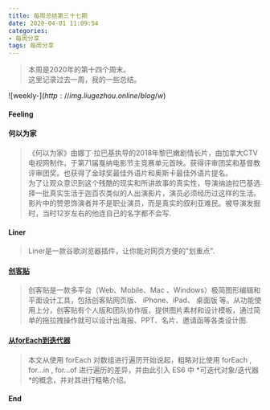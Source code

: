 ```yaml
---
title: 每周总结第三十七期
date: 2020-04-01 11:09:54
categories:
- 每周分享
tags: 每周分享
---
```

> 本周是2020年的第十四个周末。    
> 这里记录过去一周，我的一些总结。

<!-- 制作一张最能反映过去一周的周图片 -->
![weekly-$](http://img.liugezhou.online/blog/w$)


<!--more-->
<!-- 一周最大感受 -->
#### Feeling

#### 何以为家
> 《何以为家》由娜丁·拉巴基执导的2018年黎巴嫩剧情长片，由加拿大CTV电视网制作，于第71届戛纳电影节主竞赛单元首映。获得评审团奖和基督教评审团奖。也获得了金球奖最佳外语片和奥斯卡最佳外语片提名。  
> 为了让观众意识到这个残酷的现实和所讲故事的真实性，导演纳迪拉巴基选择一批真实生活于迦百农类似的人出演影片，演员必须经历过这样的生活。  
> 影片中的赞恩饰演者并不是职业演员，而是真实的叙利亚难民。被导演发掘时，当时12岁左右的他连自己的名字都不会写.

#### Liner
> Liner是一款谷歌浏览器插件，让你能对网页方便的"划重点".

#### [创客贴](https://www.chuangkit.com)
> 创客贴是一款多平台（Web、Mobile、Mac 、Windows）极简图形编辑和平面设计工具，包括创客贴网页版、 iPhone、iPad、 桌面版  等。从功能使用上分，创客贴有个人版和团队协作版，提供图片素材和设计模板，通过简单的拖拉拽操作就可以设计出海报、PPT、名片、邀请函等各类设计图.

#### [从forEach到迭代器](https://juejin.im/post/5bcb249a6fb9a05d212ed038)
> 本文从使用 forEach 对数组进行遍历开始说起，粗略对比使用 forEach , for...in , for...of 进行遍历的差异，并由此引入 ES6 中 *可迭代对象/迭代器 *的概念，并对其进行粗略介绍。
<!-- 鸡汤一句 -->
#### End
